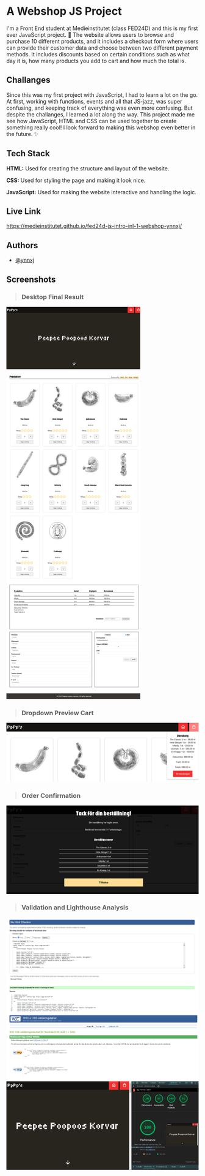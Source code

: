 
# A Webshop JS Project

I'm a Front End student at Medieinstitutet (class FED24D) and this is my first ever JavaScript project. 🚀 The website allows users to browse and purchase 10 different products, and it includes a checkout form where users can provide their customer data and choose between two different payment methods. It includes discounts based on certain conditions such as what day it is, how many products you add to cart and how much the total is.

## Challanges

Since this was my first project with JavaScript, I had to learn a lot on the go. At first, working with functions, events and all that JS-jazz, was super confusing, and keeping track of everything was even more confusing. But despite the challanges, I learned a lot along the way. This project made me see how JavaScript, HTML and CSS can be used together to create something really cool! I look forward to making this webshop even better in the future. ✨

## Tech Stack

**HTML:** Used for creating the structure and layout of the website.

**CSS:** Used for styling the page and making it look nice.

**JavaScript:** Used for making the website interactive and handling the logic.

## Live Link
https://medieinstitutet.github.io/fed24d-js-intro-inl-1-webshop-ynnxj/
## Authors

- [@ynnxj](https://github.com/ynnxj)

## Screenshots

> ### Desktop Final Result
![Desktop Final Result](/screenshots/desktop-view.png)

> ### Dropdown Preview Cart
![Preview Cart](/screenshots/preview-cart.png)

> ### Order Confirmation
![Order Confirmation](/screenshots/desktop-view(confirmation).png)

> ### Validation and Lighthouse Analysis
![Validation HTML](/validation/html-validation.png)
![Validation CSS](/validation/css-validation.png)
![Lighthouse Analysis](/validation/lighthouse-analysis.png)
